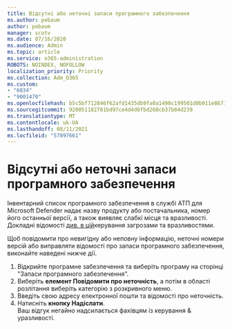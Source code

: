 ```yaml
---
title: Відсутні або неточні запаси програмного забезпечення
ms.author: pebaum
author: pebaum
manager: scotv
ms.date: 07/16/2020
ms.audience: Admin
ms.topic: article
ms.service: o365-administration
ROBOTS: NOINDEX, NOFOLLOW
localization_priority: Priority
ms.collection: Adm_O365
ms.custom:
- "6034"
- "9001470"
ms.openlocfilehash: b5c5bf712846f62afd1435db9fa0a1490c199501d0b011e867103516770fcbfd
ms.sourcegitcommit: 920051182781bd97ce4d4d6fbd268cb37b84d239
ms.translationtype: MT
ms.contentlocale: uk-UA
ms.lasthandoff: 08/11/2021
ms.locfileid: "57897661"
---
```

# <a name="software-inventory-is-missing-or-inaccurate"></a>Відсутні або неточні запаси програмного забезпечення

Інвентарний список програмного забезпечення в службі АТП для Microsoft Defender надає назву продукту або постачальника, номер його останньої версії, а також виявляє слабкі місця та вразливості. Докладні відомості [див. в цій](https://docs.microsoft.com/windows/security/threat-protection/microsoft-defender-atp/tvm-software-inventory)керування загрозами та вразливостями.

Щоб повідомити про невигідну або неповну інформацію, неточні номери версій або виправляти відомості про запаси програмного забезпечення, виконайте наведені нижче дії.  

1. Відкрийте програмне забезпечення та виберіть програму на сторінці "Запаси програмного забезпечення".
2. Виберіть **елемент Повідомити про неточність**, а потім в області розлітання виберіть категорію з розкривного меню.
3. Введіть свою адресу електронної пошти та відомості про неточність.
4. Натисніть **кнопку Надіслати**.</br>
    Ваш відгук негайно надсилається фахівцям із керування & уразливості.